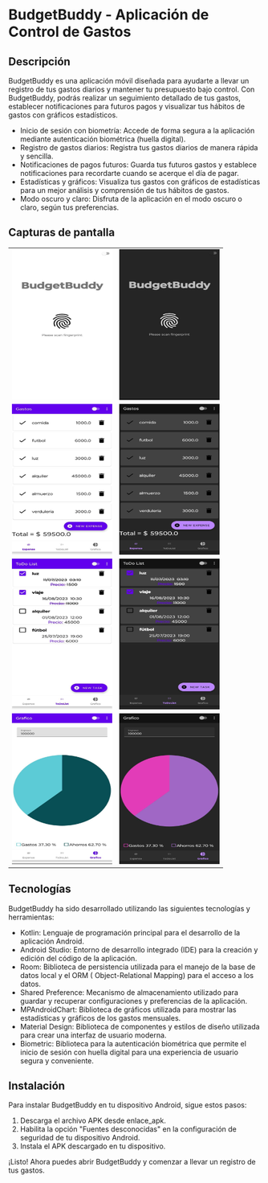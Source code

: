 # **BudgetBuddy - Aplicación de Control de Gastos**

## Descripción

BudgetBuddy es una aplicación móvil diseñada para ayudarte a llevar un registro de tus gastos
diarios
y mantener tu presupuesto bajo control.
Con BudgetBuddy, podrás realizar un seguimiento detallado de tus gastos,
establecer notificaciones para futuros pagos y visualizar tus hábitos de gastos con gráficos
estadísticos.

* Inicio de sesión con biometría: Accede de forma segura a la aplicación mediante autenticación
  biométrica (huella digital).
* Registro de gastos diarios: Registra tus gastos diarios de manera rápida y sencilla.
* Notificaciones de pagos futuros: Guarda tus futuros gastos y establece notificaciones para
  recordarte cuando se acerque el día de pagar.
* Estadísticas y gráficos: Visualiza tus gastos con gráficos de estadísticas para un mejor análisis
  y comprensión de tus hábitos de gastos.
* Modo oscuro y claro: Disfruta de la aplicación en el modo oscuro o claro, según tus preferencias.

## Capturas de pantalla

<table>
  <tr>
    <td align="center">
      <img src="app/src/main/res/drawable/inicio_light.jpeg" alt="Inicio sesion modo light" width="200" height="300">
    </td>
    <td align="center">
      <img src="app/src/main/res/drawable/inicio_dark.jpeg" alt="Inicio sesion modo dark" width="200" height="300">
    </td>
  </tr>

  <tr>
    <td align="center">
      <img src="app/src/main/res/drawable/gastos_light.jpeg" alt="Gastos modo light" width="200" height="300">
    </td>
    <td align="center">
      <img src="app/src/main/res/drawable/gastos_dark.jpeg" alt="Gastos modo dark" width="200" height="300">
    </td>
  </tr>

  <tr>
    <td align="center">
      <img src="app/src/main/res/drawable/list_light.jpeg" alt="ToDo List modo light" width="200" height="300">
    </td>
    <td align="center">
      <img src="app/src/main/res/drawable/list_dark.jpeg" alt="ToDo List modo dark" width="200" height="300">
    </td>
  </tr>

  <tr>
    <td align="center">
      <img src="app/src/main/res/drawable/grafico_light.jpeg" alt="Grafico modo light" width="200" height="300">
    </td>
    <td align="center">
      <img src="app/src/main/res/drawable/grafico_dark.jpeg" alt="Grafico modo dark" width="200" height="300">
    </td>
  </tr>
</table>

## Tecnologías

BudgetBuddy ha sido desarrollado utilizando las siguientes tecnologías y herramientas:

* Kotlin: Lenguaje de programación principal para el desarrollo de la aplicación Android.
* Android Studio: Entorno de desarrollo integrado (IDE) para la creación y edición del código de la
  aplicación.
* Room: Biblioteca de persistencia utilizada para el manejo de la base de datos local y el ORM (
  Object-Relational Mapping) para el acceso a los datos.
* Shared Preference: Mecanismo de almacenamiento utilizado para guardar y recuperar configuraciones
  y preferencias de la aplicación.
* MPAndroidChart: Biblioteca de gráficos utilizada para mostrar las estadísticas y gráficos de los
  gastos mensuales.
* Material Design: Biblioteca de componentes y estilos de diseño utilizada para crear una interfaz
  de usuario moderna.
* Biometric: Biblioteca para la autenticación biométrica que permite el inicio de sesión con huella
  digital para una experiencia de usuario segura y conveniente.

## Instalación

Para instalar BudgetBuddy en tu dispositivo Android, sigue estos pasos:

<ol>
<li>
Descarga el archivo APK desde enlace_apk.
</li>
<li>
Habilita la opción "Fuentes desconocidas" en la configuración de seguridad de tu dispositivo Android.
</li>
<li>
Instala el APK descargado en tu dispositivo.
</li>

</ol>

¡Listo! Ahora puedes abrir BudgetBuddy y comenzar a llevar un registro de tus gastos.
